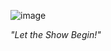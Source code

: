 ![image](https://media1.tenor.com/m/k-0BhSJvcPcAAAAC/furina-furina-genshin.gif)

*"Let the Show Begin!"*

